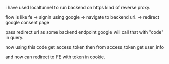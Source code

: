 i have used localtunnel to run backend on https kind of reverse proxy.

flow is like fe -> signin using google -> navigate to backend url. -> redirect google consent page

pass redirect url as some backend endpoint google will call that with "code" in query.

now using this code get access_token then from access_token get user_info

and now can redirect to FE with token in cookie.
